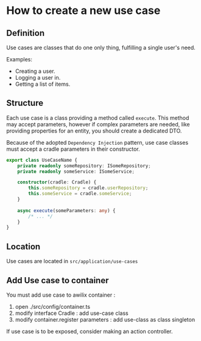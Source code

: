# How to create a new use case

## Definition

Use cases are classes that do one only thing, fulfilling a single user's need.

Examples:

- Creating a user.
- Logging a user in.
- Getting a list of items.

## Structure

Each use case is a class providing a method called `execute`.
This method may accept parameters, however if complex parameters are needed, like providing properties for an entity,
you should create a dedicated DTO.

Because of the adopted `Dependency Injection` pattern, use case classes must accept a cradle parameters in their 
constructor.

```typescript
export class UseCaseName {
    private readonly someRepository: ISomeRepository;
    private readonly someService: ISomeService;

    constructor(cradle: Cradle) {
        this.someRepository = cradle.userRepository;
        this.someService = cradle.someService;
    }
    
    async execute(someParameters: any) {
        /* ... */
    }
}
```

## Location

Use cases are located in `src/application/use-cases`

## Add Use case to container

You must add use case to awilix container :

1) open ./src/config/container.ts
2) modify interface Cradle : add use-case class
3) modify container.register parameters : add use-class as class singleton

If use case is to be exposed, consider making an action controller.

